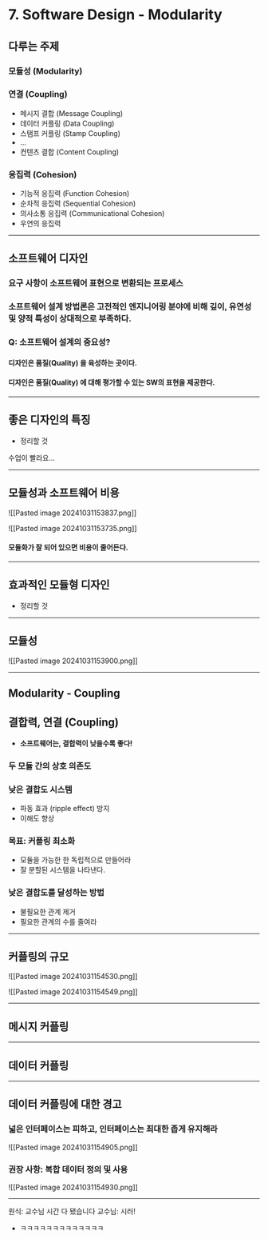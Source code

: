 # 7. Software Design - Modularity
## 다루는 주제
### 모듈성 (Modularity)
### 연결 (Coupling)
- 메시지 결합 (Message Coupling)
- 데이터 커플링 (Data Coupling)
- 스탬프 커플링 (Stamp Coupling)
- ...
- 컨텐츠 결합 (Content Coupling)
### 응집력 (Cohesion)
- 기능적 응집력 (Function Cohesion)
- 순차적 응집력 (Sequential Cohesion)
- 의사소통 응집력 (Communicational Cohesion)
- 우연의 응집력
---
## 소프트웨어 디자인
### 요구 사항이 소프트웨어 표현으로 변환되는 프로세스
### 소프트웨어 설계 방법론은 고전적인 엔지니어링 분야에 비해 깊이, 유연성 및 양적 특성이 상대적으로 부족하다.

### Q: 소프트웨어 설계의 중요성?
#### 디자인은 **품질(Quality)** 을 육성하는 곳이다.
#### 디자인은 **품질(Quality)** 에 대해 평가할 수 있는 SW의 표현을 제공한다.

---
## 좋은 디자인의 특징
- 정리할 것

수업이 빨라요...

---
## 모듈성과 소프트웨어 비용
![[Pasted image 20241031153837.png]]

![[Pasted image 20241031153735.png]]

#### 모듈화가 잘 되어 있으면 비용이 줄어든다.

---
## 효과적인 모듈형 디자인
- 정리할 것

---
## 모듈성
![[Pasted image 20241031153900.png]]

---
## **Modularity - Coupling**
## 결합력, 연결 (Coupling)
- **소프트웨어는, 결합력이 낮을수록 좋다!**
### 두 모듈 간의 상호 의존도
### 낮은 결합도 시스템
- 파동 효과 (ripple effect) 방지
- 이해도 향상

### 목표: 커플링 최소화
- 모듈을 가능한 한 독립적으로 만들어라
- 잘 분할된 시스템을 나타낸다.

### 낮은 결합도를 달성하는 방법
- 불필요한 관계 제거
- 필요한 관계의 수를 줄여라

---
## 커플링의 규모
![[Pasted image 20241031154530.png]]

![[Pasted image 20241031154549.png]]

---
## 메시지 커플링

---
## 데이터 커플링

---
## 데이터 커플링에 대한 경고
### 넓은 인터페이스는 피하고, 인터페이스는 최대한 좁게 유지해라
![[Pasted image 20241031154905.png]]


### 권장 사항: 복합 데이터 정의 및 사용
![[Pasted image 20241031154930.png]]

---
원식: 교수님 시간 다 됐습니다
교수님: 시러!
- ㅋㅋㅋㅋㅋㅋㅋㅋㅋㅋㅋㅋㅋ
